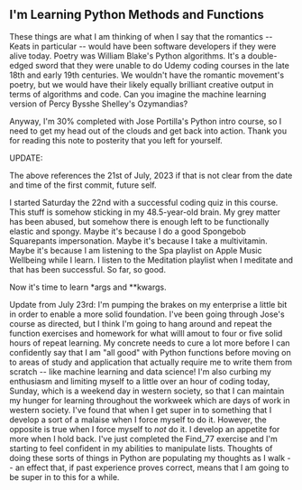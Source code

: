 ## I'm Learning Python Methods and Functions

These things are what I am thinking of when I say that the romantics -- Keats in particular -- would have been software developers if they were alive today. Poetry was William Blake's Python algorithms. It's a double-edged sword that they were unable to do Udemy coding courses in the late 18th and early 19th centuries. We wouldn't have the romantic movement's poetry, but we would have their likely equally brilliant creative output in terms of algorithms and code. Can you imagine the machine learning version of Percy Bysshe Shelley's Ozymandias?

Anyway, I'm 30% completed with Jose Portilla's Python intro course, so I need to get my head out of the clouds and get back into action. Thank you for reading this note to posterity that you left for yourself.

UPDATE:

The above references the 21st of July, 2023 if that is not clear from the date and time of the first commit, future self.

I started Saturday the 22nd with a successful coding quiz in this course. This stuff is somehow sticking in my 48.5-year-old brain. My grey matter has been abused, but somehow there is enough left to be functionally elastic and spongy. Maybe it's because I do a good Spongebob Squarepants impersonation. Maybe it's because I take a multivitamin. Maybe it's because I am listening to the Spa playlist on Apple Music Wellbeing while I learn. I listen to the Meditation playlist when I meditate and that has been successful. So far, so good.

Now it's time to learn \*args and \*\*kwargs.

Update from July 23rd: I'm pumping the brakes on my enterprise a little bit in order to enable a more solid foundation. I've been going through Jose's course as directed, but I think I'm going to hang around and repeat the function exercises and homework for what willl amout to four or five solid hours of repeat learning. My concrete needs to cure a lot more before I can confidently say that I am "all good" with Python functions before moving on to areas of study and application that actually require me to write them from scratch -- like machine learning and data science! I'm also curbing my enthusiasm and limiting myself to a little over an hour of coding today, Sunday, which is a weekend day in western society, so that I can maintain my hunger for learning throughout the workweek which are days of work in western society. I've found that when I get super in to something that I develop a sort of a malaise when I force myself to do it. However, the opposite is true when I force myself to _not_ do it. I develop an appetite for more when I hold back. I've just completed the Find_77 exercise and I'm starting to feel confident in my abilities to manipulate lists. Thoughts of doing these sorts of things in Python are populating my thoughts as I walk -- an effect that, if past experience proves correct, means that I am going to be super in to this for a while.
